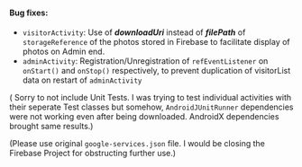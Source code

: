 #### Bug fixes:
* `visitorActivity`: Use of _**downloadUri**_ instead of _**filePath**_ of `storageReference` of the photos stored in Firebase to facilitate display of photos on Admin end.
* `adminActivity`: Registration/Unregistration of `refEventListener` on `onStart()` and `onStop()` respectively, to prevent duplication of visitorList data on restart of `adminActivity`

( Sorry to not include Unit Tests. I was trying to test individual activities with their seperate Test classes but somehow, `AndroidJUnitRunner` dependencies were not working even after being downloaded. AndroidX dependencies brought same results.)

(Please use original `google-services.json` file. I would be closing the Firebase Project for obstructing further use.)
